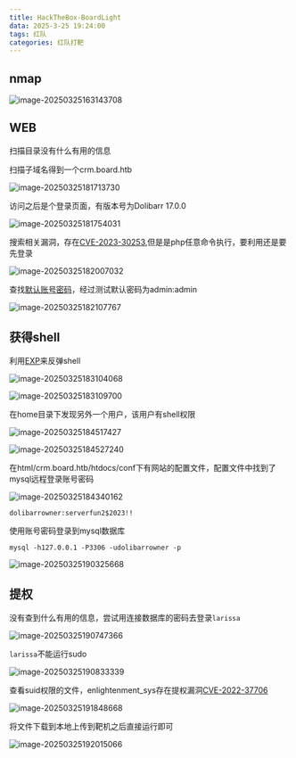 ```yaml
---
title: HackTheBox-BoardLight
data: 2025-3-25 19:24:00
tags: 红队
categories: 红队打靶
---
```




## nmap

![image-20250325163143708](./././././BoardLight/image-20250325163143708.png)

## WEB

扫描目录没有什么有用的信息

扫描子域名得到一个crm.board.htb

![image-20250325181713730](./././././BoardLight/image-20250325181713730.png)

访问之后是个登录页面，有版本号为Dolibarr 17.0.0

![image-20250325181754031](./././././BoardLight/image-20250325181754031.png)

搜索相关漏洞，存在[CVE-2023-30253](./././././https://github.com/nikn0laty/Exploit-for-Dolibarr-17.0.0-CVE-2023-30253),但是是php任意命令执行，要利用还是要先登录

![image-20250325182007032](./././././BoardLight/image-20250325182007032.png)

查找[默认账号密码](./././././https://www.dolibarr.org/forum/t/login-after-installation/16088/4)，经过测试默认密码为admin:admin

![image-20250325182107767](./././././BoardLight/image-20250325182107767.png)

## 获得shell

利用[EXP](./././././https://github.com/nikn0laty/Exploit-for-Dolibarr-17.0.0-CVE-2023-30253)来反弹shell

![image-20250325183104068](./././././BoardLight/image-20250325183104068.png)

![image-20250325183109700](./././././BoardLight/image-20250325183109700.png)

在home目录下发现另外一个用户，该用户有shell权限

![image-20250325184517427](./././././BoardLight/image-20250325184517427.png)

![image-20250325184527240](./././././BoardLight/image-20250325184527240.png)



在html/crm.board.htb/htdocs/conf下有网站的配置文件，配置文件中找到了mysql远程登录账号密码

![image-20250325184340162](./././././BoardLight/image-20250325184340162.png)

`dolibarrowner:serverfun2$2023!!`

使用账号密码登录到mysql数据库

```
mysql -h127.0.0.1 -P3306 -udolibarrowner -p
```

![image-20250325190325668](./././././BoardLight/image-20250325190325668.png)

## 提权

没有查到什么有用的信息，尝试用连接数据库的密码去登录`larissa`

![image-20250325190747366](./././././BoardLight/image-20250325190747366.png)

`larissa`不能运行sudo

![image-20250325190833339](./././././BoardLight/image-20250325191840622.png)

查看suid权限的文件，enlightenment_sys存在提权漏洞[CVE-2022-37706](./././././https://github.com/MaherAzzouzi/CVE-2022-37706-LPE-exploit)

![image-20250325191848668](./././././BoardLight/image-20250325191848668.png)

将文件下载到本地上传到靶机之后直接运行即可

![image-20250325192015066](./././././BoardLight/image-20250325192015066.png)